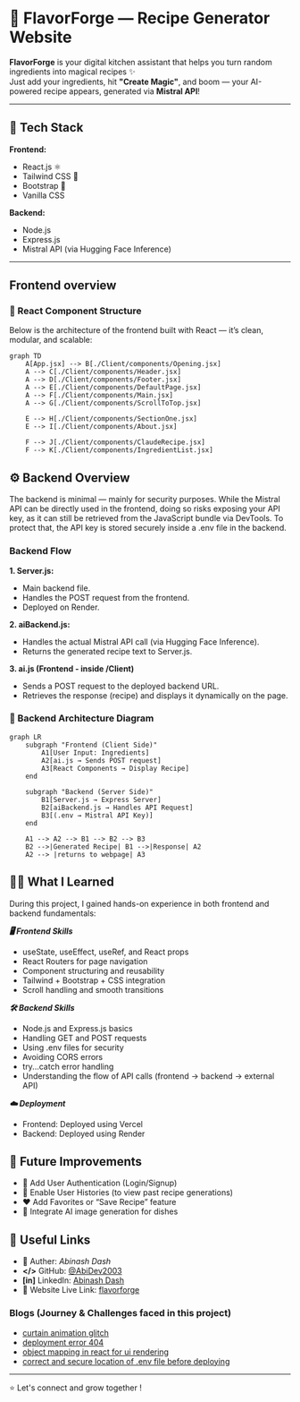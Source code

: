 # 🍳 FlavorForge — Recipe Generator Website

**FlavorForge** is your digital kitchen assistant that helps you turn random ingredients into magical recipes ✨  
Just add your ingredients, hit **"Create Magic"**, and boom — your AI-powered recipe appears, generated via **Mistral API**!

---

## 🧠 Tech Stack

**Frontend:**
- React.js ⚛️  
- Tailwind CSS 💨  
- Bootstrap 🎨  
- Vanilla CSS  

**Backend:**
- Node.js  
- Express.js  
- Mistral API (via Hugging Face Inference)

---

## Frontend overview

### 🧩 React Component Structure

Below is the architecture of the frontend built with React — it’s clean, modular, and scalable:

```mermaid
graph TD
    A[App.jsx] --> B[./Client/components/Opening.jsx]
    A --> C[./Client/components/Header.jsx]
    A --> D[./Client/components/Footer.jsx]
    A --> E[./Client/components/DefaultPage.jsx]
    A --> F[./Client/components/Main.jsx]
    A --> G[./Client/components/ScrollToTop.jsx]
    
    E --> H[./Client/components/SectionOne.jsx]
    E --> I[./Client/components/About.jsx]
    
    F --> J[./Client/components/ClaudeRecipe.jsx]
    F --> K[./Client/components/IngredientList.jsx]
```

## ⚙️ Backend Overview

The backend is minimal — mainly for security purposes.
While the Mistral API can be directly used in the frontend, doing so risks exposing your API key, as it can still be retrieved from the JavaScript bundle via DevTools.
To protect that, the API key is stored securely inside a .env file in the backend.

### Backend Flow

**1. Server.js:** 

- Main backend file.
- Handles the POST request from the frontend.
- Deployed on Render.

**2. aiBackend.js:**

- Handles the actual Mistral API call (via Hugging Face Inference).
- Returns the generated recipe text to Server.js.

**3. ai.js (Frontend - inside /Client)**

- Sends a POST request to the deployed backend URL.
- Retrieves the response (recipe) and displays it dynamically on the page.

### 🧱 Backend Architecture Diagram

```mermaid
graph LR
    subgraph "Frontend (Client Side)"
        A1[User Input: Ingredients]
        A2[ai.js → Sends POST request]
        A3[React Components → Display Recipe]
    end

    subgraph "Backend (Server Side)"
        B1[Server.js → Express Server]
        B2[aiBackend.js → Handles API Request]
        B3[(.env → Mistral API Key)]
    end

    A1 --> A2 --> B1 --> B2 --> B3
    B2 -->|Generated Recipe| B1 -->|Response| A2
    A2 --> |returns to webpage| A3
```

## 🧑‍💻 What I Learned

During this project, I gained hands-on experience in both frontend and backend fundamentals:

***🖥️ Frontend Skills***

- useState, useEffect, useRef, and React props
- React Routers for page navigation
- Component structuring and reusability
- Tailwind + Bootstrap + CSS integration
- Scroll handling and smooth transitions

***🛠️ Backend Skills***

- Node.js and Express.js basics
- Handling GET and POST requests
- Using .env files for security
- Avoiding CORS errors
- try...catch error handling
- Understanding the flow of API calls (frontend → backend → external API)

***☁️ Deployment***

- Frontend: Deployed using Vercel
- Backend: Deployed using Render

## 🚀 Future Improvements

- 🔐 Add User Authentication (Login/Signup)
- 💾 Enable User Histories (to view past recipe generations)
- ❤️ Add Favorites or “Save Recipe” feature
- 🧠 Integrate AI image generation for dishes

## 👤 Useful Links

- 👤 Auther: *Abinash Dash*
- **</>** GitHub: [@AbiDev2003](https://github.com/AbiDev2003)
- **[in]** LinkedIn: [Abinash Dash](https://linkedin.com/in/abinashDev)
- 🔗 Website Live Link: [flavorforge](https://flavor-forge-recipe.vercel.app/)

### Blogs (Journey & Challenges faced in this project) 

- [curtain animation glitch](https://react-curtain-animation-bug.hashnode.dev/fixing-the-curtain-reveal-animation-glitch-in-react)
- [deployment error 404](https://deployment-error-404-imagenotloading.hashnode.dev/fixing-the-deployment-error-404-image-error-after-deploying-react-app-on-vercel)
- [object mapping in react for ui rendering](https://object-mapping-in-react.hashnode.dev/object-mapping-the-most-common-style-used-in-react-for-rendering-ui-elements)
- [correct and secure location of .env file before deploying](https://env-file-location-before-deploy.hashnode.dev/where-to-keep-the-env-file-before-deploying-the-secure-way)

---

⭐ Let's connect and grow together !